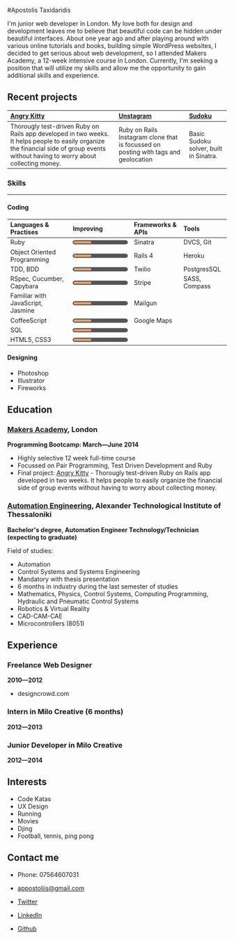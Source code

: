 #Apostolis Taxidaridis

I'm junior web developer in London. My love both for design and development leaves me to believe that beautiful code can be hidden under beautiful interfaces. About one year ago and after playing around with various online tutorials and books, building simple WordPress websites, I decided to get serious about web development, so I attended Makers Academy, a 12-week intensive course in London. Currently, I'm seeking a position that will utilize my skills and allow me the opportunity to gain additional skills and experience.

Recent projects
-------------

| [Angry Kitty] | [Unstagram] | [Sudoku] |
|:--------------- |:-------- |:--------- |
| Thorougly test-driven Ruby on Rails app developed in two weeks. It helps people to easily organize the financial side of group events without having to worry about collecting money.| Ruby on Rails Instagram clone that is focussed on posting with tags and geolocation | Basic Sudoku solver, built in Sinatra. |

### Skills
----------
#### Coding
<!--
| Languages & Practises              | Frameworks & APIs           | Tools         |
| :--------------------------------- | :-------------------------- | :------------ |
| Ruby                               | Sinatra                     | DVCS, Git     |
| Object Oriented Programming        | Rails                       | Heroku        |
| TDD, BDD                           | Twilio                      | PostgresSQL   |
| RSpec, Cucumber, Capybara          | Stripe                      | SASS, Compass |
| Familiar with JavaScript, Jasmine  | Twitter Bootstrap           |               |
| CoffeeScript                       | Mailgun                     |               |
| SQL                                | Google Maps                 |               |
| HTML5, CSS3                        | ![](Untitled-2.png)         |               |
 -->


| Languages & Practises              | Improving                   | Frameworks & APIs              | Tools         |
| :--------------------------------- | :-------------------------- | :----------------------------- | :------------ |
| Ruby                               | ![](Untitled-2.png)         | Sinatra                        | DVCS, Git     |
| Object Oriented Programming        | ![](Untitled-2.png)         | Rails 4                        | Heroku        |
| TDD, BDD                           | ![](Untitled-2.png)         | Twilio                         | PostgresSQL   |
| RSpec, Cucumber, Capybara          | ![](Untitled-2.png)         | Stripe                         | SASS, Compass |
| Familiar with JavaScript, Jasmine  | ![](Untitled-2.png)         | Mailgun                        |               |
| CoffeeScript                       | ![](Untitled-2.png)         | Google Maps                    |               |
| SQL                                | ![](Untitled-2.png)         |                                |               |
| HTML5, CSS3                        | ![](Untitled-2.png)         |                                |               |



#### Designing

  - Photoshop
  - Illustrator
  - Fireworks


Education
----------


### [Makers Academy], London
**Programming Bootcamp: March&mdash;June 2014**

  - Highly selective 12 week full-time course
  - Focussed on Pair Programming, Test Driven Development and Ruby
  - Final project: [Angry Kitty] - Thorougly test-driven Ruby on Rails app developed in two weeks. It helps people to easily organize the financial side of group events without having to worry about collecting money.

### [Automation Engineering], Alexander Technological Institute of Thessaloniki
**Bachelor's degree, Automation Engineer Technology/Technician (expecting to graduate)**

 Field of studies:
  - Automation
  - Control Systems and Systems Engineering
  - Mandatory with thesis presentation
  - 6 months in industry during the last semester of studies
  - Mathematics, Physics, Control Systems, Computing Programming, Hydraulic and Pneumatic Control Systems
  - Robotics & Virtual Reality
  - CAD-CAM-CAE
  - Microcontrollers (8051)

Experience
----------

### Freelance Web Designer
**2010&mdash;2012**

  - designcrowd.com

### Intern in Milo Creative (6 months)
**2012&mdash;2013**

### Junior Developer in Milo Creative
**2012&mdash;2014**

Interests
---------

- Code Katas
- UX Design
- Running
- Movies
- Djing
- Football, tennis, ping pong


Contact me
-------


- Phone: 07564607031
- [appostoliis@gmail.com]
- [Twitter]
- [LinkedIn]
- [Github]

  [Unstagram]:https://github.com/apostoiis/unstagram
  [Sudoku]:https://github.com/apostoiis/Sudoku-Web-Version
  [Angry Kitty]:https://github.com/willhall88/Angry-Kitty

  [Makers Academy]:http://www.makersacademy.com

  [Automation Engineering]:https://www.autom.teithe.gr/en/index.php
  [appostoliis@gmail.com]: mailto:appostoliis@gmail.com
  [GitHub]:https://github.com/apostoiis
  [LinkedIn]:http://uk.linkedin.com/in/apostoiis
  [Twitter]:http://twitter.com/apostoiis
  [Blog]:http://medium.com/@apostoiis
  [Repositories on Github]:https://github.com/apostoiis?tab=repositories

